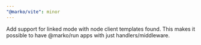 ```yaml
---
"@marko/vite": minor
---
```


Add support for linked mode with node client templates found. This makes it possible to have @marko/run apps with just handlers/middleware.
